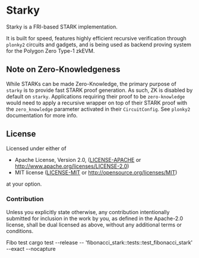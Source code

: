 # Starky

Starky is a FRI-based STARK implementation.

It is built for speed, features highly efficient recursive verification through `plonky2` circuits and gadgets, and is
being used as backend proving system for the Polygon Zero Type-1 zkEVM.

## Note on Zero-Knowledgeness

While STARKs can be made Zero-Knowledge, the primary purpose of `starky` is to provide fast STARK proof generation. As such,
ZK is disabled by default on `starky`. Applications requiring their proof to be `zero-knowledge` would need to apply a
recursive wrapper on top of their STARK proof with the `zero_knowledge` parameter activated in their `CircuitConfig`.
See `plonky2` documentation for more info.

## License

Licensed under either of

* Apache License, Version 2.0, ([LICENSE-APACHE](LICENSE-APACHE) or http://www.apache.org/licenses/LICENSE-2.0)
* MIT license ([LICENSE-MIT](LICENSE-MIT) or http://opensource.org/licenses/MIT)

at your option.


### Contribution

Unless you explicitly state otherwise, any contribution intentionally submitted for inclusion in the work by you, as defined in the Apache-2.0 license, shall be dual licensed as above, without any additional terms or conditions.


Fibo test
cargo test --release -- 'fibonacci_stark::tests::test_fibonacci_stark' --exact --nocapture
